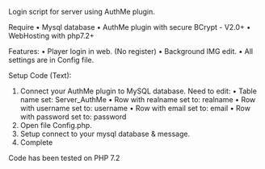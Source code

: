 Login script for server using AuthMe plugin.

Require
• Mysql database
• AuthMe plugin with secure BCrypt - V2.0+
• WebHosting with php7.2+


Features:
• Player login in web. (No register)
• Background IMG edit.
• All settings are in Config file.


Setup
Code (Text):

1. Connect your AuthMe plugin to MySQL database.
     Need to edit:
     • Table name set: Server_AuthMe
     • Row with realname set to: realname
     • Row with username set to: username
     • Row with email set to: email
     • Row with password set to: password
2. Open file Config.php.
3. Setup connect to your mysql database & message.
4. Complete
 
Code has been tested on PHP 7.2
